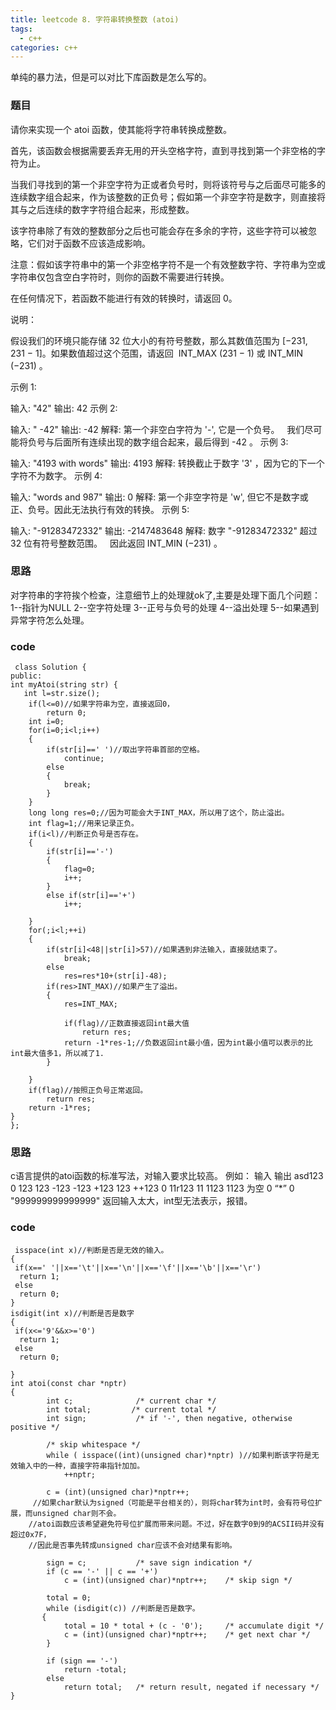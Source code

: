 ```yaml
---
title: leetcode 8. 字符串转换整数 (atoi)
tags:
  - c++ 
categories: c++ 
---
```

单纯的暴力法，但是可以对比下库函数是怎么写的。
<!-- more -->

### 题目

请你来实现一个 atoi 函数，使其能将字符串转换成整数。

首先，该函数会根据需要丢弃无用的开头空格字符，直到寻找到第一个非空格的字符为止。

当我们寻找到的第一个非空字符为正或者负号时，则将该符号与之后面尽可能多的连续数字组合起来，作为该整数的正负号；假如第一个非空字符是数字，则直接将其与之后连续的数字字符组合起来，形成整数。

该字符串除了有效的整数部分之后也可能会存在多余的字符，这些字符可以被忽略，它们对于函数不应该造成影响。

注意：假如该字符串中的第一个非空格字符不是一个有效整数字符、字符串为空或字符串仅包含空白字符时，则你的函数不需要进行转换。

在任何情况下，若函数不能进行有效的转换时，请返回 0。

说明：

假设我们的环境只能存储 32 位大小的有符号整数，那么其数值范围为 [−231,  231 − 1]。如果数值超过这个范围，请返回  INT_MAX (231 − 1) 或 INT_MIN (−231) 。

示例 1:

输入: "42"
输出: 42
示例 2:

输入: "   -42"
输出: -42
解释: 第一个非空白字符为 '-', 它是一个负号。
     我们尽可能将负号与后面所有连续出现的数字组合起来，最后得到 -42 。
示例 3:

输入: "4193 with words"
输出: 4193
解释: 转换截止于数字 '3' ，因为它的下一个字符不为数字。
示例 4:

输入: "words and 987"
输出: 0
解释: 第一个非空字符是 'w', 但它不是数字或正、负号。因此无法执行有效的转换。
示例 5:

输入: "-91283472332"
输出: -2147483648
解释: 数字 "-91283472332" 超过 32 位有符号整数范围。 
     因此返回 INT_MIN (−231) 。
### 思路
对字符串的字符挨个检查，注意细节上的处理就ok了,主要是处理下面几个问题：
1--指针为NULL
2--空字符处理
3--正号与负号的处理
4--溢出处理
5--如果遇到异常字符怎么处理。
### code

     class Solution {
	public:
    int myAtoi(string str) {
       int l=str.size();
        if(l<=0)//如果字符串为空，直接返回0，
            return 0;
        int i=0;
        for(i=0;i<l;i++)
        {
            if(str[i]==' ')//取出字符串首部的空格。
                continue;
            else
            {
                break;
            }
        }
        long long res=0;//因为可能会大于INT_MAX，所以用了这个，防止溢出。
        int flag=1;//用来记录正负。
        if(i<l)//判断正负号是否存在。
        {
            if(str[i]=='-')
            {
                flag=0;
                i++;
            }
            else if(str[i]=='+')
                i++;
          
        }
        for(;i<l;++i)
        {
            if(str[i]<48||str[i]>57)//如果遇到非法输入，直接就结束了。
                break;
            else
                res=res*10+(str[i]-48);
            if(res>INT_MAX)//如果产生了溢出。
            {
                res=INT_MAX;
                
                if(flag)//正数直接返回int最大值
                    return res;
                return -1*res-1;//负数返回int最小值，因为int最小值可以表示的比int最大值多1，所以减了1.
            }
                
        }
        if(flag)//按照正负号正常返回。
            return res;
        return -1*res;
    }
	};

### 思路

c语言提供的atoi函数的标准写法，对输入要求比较高。
例如：
输入   输出
asd123 0
123    123
-123   -123
+123   123
++123  0
11r123 11
  1123 1123
为空   0
“*”   0 
"999999999999999" 返回输入太大，int型无法表示，报错。

### code

     isspace(int x)//判断是否是无效的输入。
	{
	 if(x==' '||x=='\t'||x=='\n'||x=='\f'||x=='\b'||x=='\r')
	  return 1;
	 else  
	  return 0;
	}
	isdigit(int x)//判断是否是数字
	{
	 if(x<='9'&&x>='0')         
	  return 1; 
	 else 
	  return 0;
	 
	}
	int atoi(const char *nptr)
	{
	        int c;              /* current char */
	        int total;         /* current total */
	        int sign;           /* if '-', then negative, otherwise positive */
	 
	        /* skip whitespace */
	        while ( isspace((int)(unsigned char)*nptr) )//如果判断该字符是无效输入中的一种，直接字符串指针加加。
	            ++nptr;
	 
	        c = (int)(unsigned char)*nptr++;
         //如果char默认为signed（可能是平台相关的），则将char转为int时，会有符号位扩展，而unsigned char则不会。
        //atoi函数应该希望避免符号位扩展而带来问题。不过，好在数字0到9的ACSII码并没有超过0x7F，
        //因此是否事先转成unsigned char应该不会对结果有影响。

	        sign = c;           /* save sign indication */
	        if (c == '-' || c == '+')
	            c = (int)(unsigned char)*nptr++;    /* skip sign */
	 
	        total = 0;
	        while (isdigit(c)) //判断是否是数字。
           {
	            total = 10 * total + (c - '0');     /* accumulate digit */
	            c = (int)(unsigned char)*nptr++;    /* get next char */
	        }
	 
	        if (sign == '-')
	            return -total;
	        else
	            return total;   /* return result, negated if necessary */
	}
 
